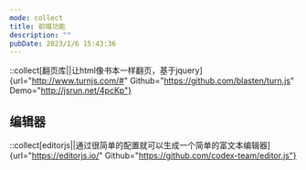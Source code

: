 ```yaml
---
mode: collect
title: 前端功能
description: ""
pubDate: 2023/1/6 15:43:36
---
```


::collect[翻页库||让html像书本一样翻页，基于jquery]{url="http://www.turnjs.com/#" Github="https://github.com/blasten/turn.js" Demo="http://jsrun.net/4pcKp"}

## 编辑器

::collect[editorjs||通过很简单的配置就可以生成一个简单的富文本编辑器]{url="https://editorjs.io/" Github="https://github.com/codex-team/editor.js"}
